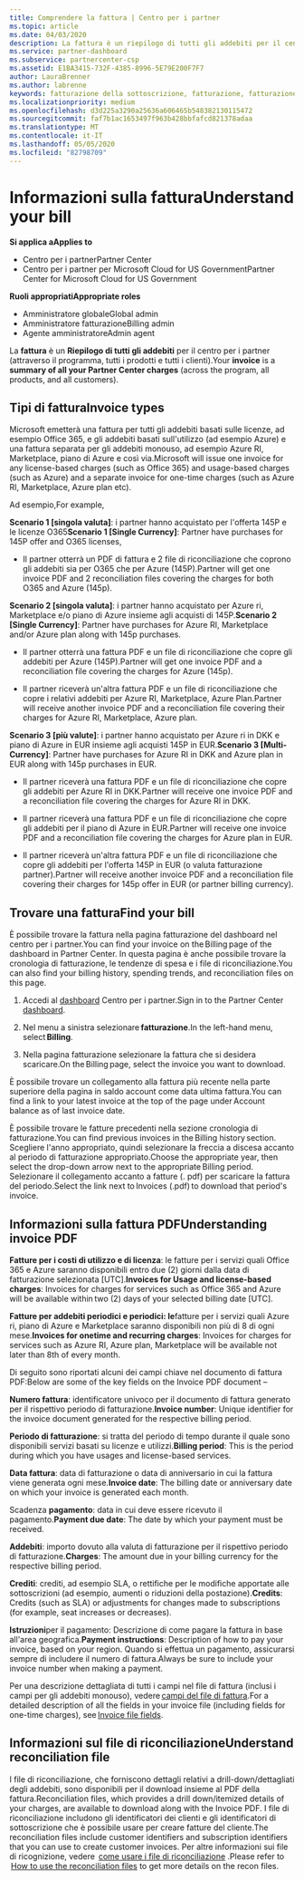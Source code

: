 ```yaml
---
title: Comprendere la fattura | Centro per i partner
ms.topic: article
ms.date: 04/03/2020
description: La fattura è un riepilogo di tutti gli addebiti per il centro per i partner (per il programma, i prodotti e i clienti) per il periodo mensile corrente.
ms.service: partner-dashboard
ms.subservice: partnercenter-csp
ms.assetid: E1BA3415-732F-4385-8996-5E79E200F7F7
author: LauraBrenner
ms.author: labrenne
keywords: fatturazione della sottoscrizione, fatturazione, fatturazione nel centro per i partner, fatturazione del centro per i partner, lettura fattura, fattura, fattura del centro partner, fattura CSP, dove è la fattura?
ms.localizationpriority: medium
ms.openlocfilehash: d3d225a3290a25636a606465b548382130115472
ms.sourcegitcommit: faf7b1ac1653497f963b428bbfafcd821378adaa
ms.translationtype: MT
ms.contentlocale: it-IT
ms.lasthandoff: 05/05/2020
ms.locfileid: "82798709"
---
```

# <a name="understand-your-bill"></a><span data-ttu-id="62151-104">Informazioni sulla fattura</span><span class="sxs-lookup"><span data-stu-id="62151-104">Understand your bill</span></span>

<span data-ttu-id="62151-105">**Si applica a**</span><span class="sxs-lookup"><span data-stu-id="62151-105">**Applies to**</span></span>

- <span data-ttu-id="62151-106">Centro per i partner</span><span class="sxs-lookup"><span data-stu-id="62151-106">Partner Center</span></span>
- <span data-ttu-id="62151-107">Centro per i partner per Microsoft Cloud for US Government</span><span class="sxs-lookup"><span data-stu-id="62151-107">Partner Center for Microsoft Cloud for US Government</span></span>

<span data-ttu-id="62151-108">**Ruoli appropriati**</span><span class="sxs-lookup"><span data-stu-id="62151-108">**Appropriate roles**</span></span>

- <span data-ttu-id="62151-109">Amministratore globale</span><span class="sxs-lookup"><span data-stu-id="62151-109">Global admin</span></span>
- <span data-ttu-id="62151-110">Amministratore fatturazione</span><span class="sxs-lookup"><span data-stu-id="62151-110">Billing admin</span></span>
- <span data-ttu-id="62151-111">Agente amministratore</span><span class="sxs-lookup"><span data-stu-id="62151-111">Admin agent</span></span>


<span data-ttu-id="62151-112">La **fattura** è un **Riepilogo di tutti gli addebiti** per il centro per i partner (attraverso il programma, tutti i prodotti e tutti i clienti).</span><span class="sxs-lookup"><span data-stu-id="62151-112">Your **invoice** is a **summary of all your Partner Center charges** (across the program, all products, and all customers).</span></span> 

## <a name="invoice-types"></a><span data-ttu-id="62151-113">Tipi di fattura</span><span class="sxs-lookup"><span data-stu-id="62151-113">Invoice types</span></span>

<span data-ttu-id="62151-114">Microsoft emetterà una fattura per tutti gli addebiti basati sulle licenze, ad esempio Office 365, e gli addebiti basati sull'utilizzo (ad esempio Azure) e una fattura separata per gli addebiti monouso, ad esempio Azure RI, Marketplace, piano di Azure e così via.</span><span class="sxs-lookup"><span data-stu-id="62151-114">Microsoft will issue one invoice for any license-based charges (such as Office 365) and usage-based charges (such as Azure) and a separate invoice for one-time charges (such as Azure RI, Marketplace, Azure plan etc).</span></span> 

<span data-ttu-id="62151-115">Ad esempio,</span><span class="sxs-lookup"><span data-stu-id="62151-115">For example,</span></span>  

<span data-ttu-id="62151-116">**Scenario 1 [singola valuta]**: i partner hanno acquistato per l'offerta 145P e le licenze O365</span><span class="sxs-lookup"><span data-stu-id="62151-116">**Scenario 1 [Single Currency]**: Partner have purchases for 145P offer and O365 licenses,</span></span>  

- <span data-ttu-id="62151-117">Il partner otterrà un PDF di fattura e 2 file di riconciliazione che coprono gli addebiti sia per O365 che per Azure (145P).</span><span class="sxs-lookup"><span data-stu-id="62151-117">Partner will get one invoice PDF and 2 reconciliation files covering the charges for both O365 and Azure (145p).</span></span>  

<span data-ttu-id="62151-118">**Scenario 2 [singola valuta]**: i partner hanno acquistato per Azure ri, Marketplace e/o piano di Azure insieme agli acquisti di 145P.</span><span class="sxs-lookup"><span data-stu-id="62151-118">**Scenario 2 [Single Currency]**: Partner have purchases for Azure RI, Marketplace and/or Azure plan along with 145p purchases.</span></span> 

- <span data-ttu-id="62151-119">Il partner otterrà una fattura PDF e un file di riconciliazione che copre gli addebiti per Azure (145P).</span><span class="sxs-lookup"><span data-stu-id="62151-119">Partner will get one invoice PDF and a reconciliation file covering the charges for Azure (145p).</span></span> 

- <span data-ttu-id="62151-120">Il partner riceverà un'altra fattura PDF e un file di riconciliazione che copre i relativi addebiti per Azure RI, Marketplace, Azure Plan.</span><span class="sxs-lookup"><span data-stu-id="62151-120">Partner will receive another invoice PDF and a reconciliation file covering their charges for Azure RI, Marketplace, Azure plan.</span></span> 

<span data-ttu-id="62151-121">**Scenario 3 [più valute]**: i partner hanno acquistato per Azure ri in DKK e piano di Azure in EUR insieme agli acquisti 145P in EUR.</span><span class="sxs-lookup"><span data-stu-id="62151-121">**Scenario 3 [Multi-Currency]**: Partner have purchases for Azure RI in DKK and Azure plan in EUR along with 145p purchases in EUR.</span></span> 

- <span data-ttu-id="62151-122">Il partner riceverà una fattura PDF e un file di riconciliazione che copre gli addebiti per Azure RI in DKK.</span><span class="sxs-lookup"><span data-stu-id="62151-122">Partner will receive one invoice PDF and a reconciliation file covering the charges for Azure RI in DKK.</span></span> 

- <span data-ttu-id="62151-123">Il partner riceverà una fattura PDF e un file di riconciliazione che copre gli addebiti per il piano di Azure in EUR.</span><span class="sxs-lookup"><span data-stu-id="62151-123">Partner will receive one invoice PDF and a reconciliation file covering the charges for Azure plan in EUR.</span></span> 

- <span data-ttu-id="62151-124">Il partner riceverà un'altra fattura PDF e un file di riconciliazione che copre gli addebiti per l'offerta 145P in EUR (o valuta fatturazione partner).</span><span class="sxs-lookup"><span data-stu-id="62151-124">Partner will receive another invoice PDF and a reconciliation file covering their charges for 145p offer in EUR (or partner billing currency).</span></span> 

## <a name="find-your-bill"></a><span data-ttu-id="62151-125">Trovare una fattura</span><span class="sxs-lookup"><span data-stu-id="62151-125">Find your bill</span></span> 

<span data-ttu-id="62151-126">È possibile trovare la fattura nella pagina fatturazione del dashboard nel centro per i partner.</span><span class="sxs-lookup"><span data-stu-id="62151-126">You can find your invoice on the Billing page of the dashboard in Partner Center.</span></span> <span data-ttu-id="62151-127">In questa pagina è anche possibile trovare la cronologia di fatturazione, le tendenze di spesa e i file di riconciliazione.</span><span class="sxs-lookup"><span data-stu-id="62151-127">You can also find your billing history, spending trends, and reconciliation files on this page.</span></span> 

1. <span data-ttu-id="62151-128">Accedi al [dashboard](https://partner.microsoft.com/dashboard/home) Centro per i partner.</span><span class="sxs-lookup"><span data-stu-id="62151-128">Sign in to the Partner Center [dashboard](https://partner.microsoft.com/dashboard/home).</span></span> 

2. <span data-ttu-id="62151-129">Nel menu a sinistra selezionare **fatturazione**.</span><span class="sxs-lookup"><span data-stu-id="62151-129">In the left-hand menu, select **Billing**.</span></span> 

3. <span data-ttu-id="62151-130">Nella pagina fatturazione selezionare la fattura che si desidera scaricare.</span><span class="sxs-lookup"><span data-stu-id="62151-130">On the Billing page, select the invoice you want to download.</span></span> 

<span data-ttu-id="62151-131">È possibile trovare un collegamento alla fattura più recente nella parte superiore della pagina in saldo account come data ultima fattura.</span><span class="sxs-lookup"><span data-stu-id="62151-131">You can find a link to your latest invoice at the top of the page under Account balance as of last invoice date.</span></span> 

<span data-ttu-id="62151-132">È possibile trovare le fatture precedenti nella sezione cronologia di fatturazione.</span><span class="sxs-lookup"><span data-stu-id="62151-132">You can find previous invoices in the Billing history section.</span></span> <span data-ttu-id="62151-133">Scegliere l'anno appropriato, quindi selezionare la freccia a discesa accanto al periodo di fatturazione appropriato.</span><span class="sxs-lookup"><span data-stu-id="62151-133">Choose the appropriate year, then select the drop-down arrow next to the appropriate Billing period.</span></span> <span data-ttu-id="62151-134">Selezionare il collegamento accanto a fatture (. pdf) per scaricare la fattura del periodo.</span><span class="sxs-lookup"><span data-stu-id="62151-134">Select the link next to Invoices (.pdf) to download that period's invoice.</span></span> 

## <a name="understanding-invoice-pdf"></a><span data-ttu-id="62151-135">Informazioni sulla fattura PDF</span><span class="sxs-lookup"><span data-stu-id="62151-135">Understanding invoice PDF</span></span> 

<span data-ttu-id="62151-136">**Fatture per i costi di utilizzo e di licenza**: le fatture per i servizi quali Office 365 e Azure saranno disponibili entro due (2) giorni dalla data di fatturazione selezionata [UTC].</span><span class="sxs-lookup"><span data-stu-id="62151-136">**Invoices for Usage and license-based charges**: Invoices for charges for services such as Office 365 and Azure will be available within two (2) days of your selected billing date [UTC].</span></span>  

<span data-ttu-id="62151-137">**Fatture per addebiti periodici e periodici: le**fatture per i servizi quali Azure ri, piano di Azure e Marketplace saranno disponibili non più di 8 di ogni mese.</span><span class="sxs-lookup"><span data-stu-id="62151-137">**Invoices for onetime and recurring charges**: Invoices for charges for services such as Azure RI, Azure plan, Marketplace will be available not later than 8th of every month.</span></span>  

<span data-ttu-id="62151-138">Di seguito sono riportati alcuni dei campi chiave nel documento di fattura PDF:</span><span class="sxs-lookup"><span data-stu-id="62151-138">Below are some of the key fields on the Invoice PDF document –</span></span> 

<span data-ttu-id="62151-139">**Numero fattura**: identificatore univoco per il documento di fattura generato per il rispettivo periodo di fatturazione.</span><span class="sxs-lookup"><span data-stu-id="62151-139">**Invoice number**: Unique identifier for the invoice document generated for the respective billing period.</span></span> 

<span data-ttu-id="62151-140">**Periodo di fatturazione**: si tratta del periodo di tempo durante il quale sono disponibili servizi basati su licenze e utilizzi.</span><span class="sxs-lookup"><span data-stu-id="62151-140">**Billing period**: This is the period during which you have usages and license-based services.</span></span> 

<span data-ttu-id="62151-141">**Data fattura**: data di fatturazione o data di anniversario in cui la fattura viene generata ogni mese.</span><span class="sxs-lookup"><span data-stu-id="62151-141">**Invoice date**: The billing date or anniversary date on which your invoice is generated each month.</span></span> 

<span data-ttu-id="62151-142">Scadenza **pagamento**: data in cui deve essere ricevuto il pagamento.</span><span class="sxs-lookup"><span data-stu-id="62151-142">**Payment due date**: The date by which your payment must be received.</span></span> 

<span data-ttu-id="62151-143">**Addebiti**: importo dovuto alla valuta di fatturazione per il rispettivo periodo di fatturazione.</span><span class="sxs-lookup"><span data-stu-id="62151-143">**Charges**: The amount due in your billing currency for the respective billing period.</span></span> 

<span data-ttu-id="62151-144">**Crediti**: crediti, ad esempio SLA, o rettifiche per le modifiche apportate alle sottoscrizioni (ad esempio, aumenti o riduzioni della postazione).</span><span class="sxs-lookup"><span data-stu-id="62151-144">**Credits**: Credits (such as SLA) or adjustments for changes made to subscriptions (for example, seat increases or decreases).</span></span> 

<span data-ttu-id="62151-145">**Istruzioni**per il pagamento: Descrizione di come pagare la fattura in base all'area geografica.</span><span class="sxs-lookup"><span data-stu-id="62151-145">**Payment instructions**: Description of how to pay your invoice, based on your region.</span></span> <span data-ttu-id="62151-146">Quando si effettua un pagamento, assicurarsi sempre di includere il numero di fattura.</span><span class="sxs-lookup"><span data-stu-id="62151-146">Always be sure to include your invoice number when making a payment.</span></span> 

<span data-ttu-id="62151-147">Per una descrizione dettagliata di tutti i campi nel file di fattura (inclusi i campi per gli addebiti monouso), vedere [campi del file di fattura](invoice-file.md).</span><span class="sxs-lookup"><span data-stu-id="62151-147">For a detailed description of all the fields in your invoice file (including fields for one-time charges), see [Invoice file fields](invoice-file.md).</span></span> 

## <a name="understand-reconciliation-file"></a><span data-ttu-id="62151-148">Informazioni sul file di riconciliazione</span><span class="sxs-lookup"><span data-stu-id="62151-148">Understand reconciliation file</span></span> 

 <span data-ttu-id="62151-149">I file di riconciliazione, che forniscono dettagli relativi a drill-down/dettagliati degli addebiti, sono disponibili per il download insieme al PDF della fattura.</span><span class="sxs-lookup"><span data-stu-id="62151-149">Reconciliation files, which provides a drill down/itemized details of your charges, are available to download along with the Invoice PDF.</span></span> <span data-ttu-id="62151-150">I file di riconciliazione includono gli identificatori dei clienti e gli identificatori di sottoscrizione che è possibile usare per creare fatture del cliente.</span><span class="sxs-lookup"><span data-stu-id="62151-150">The reconciliation files include customer identifiers and subscription identifiers that you can use to create customer invoices.</span></span> <span data-ttu-id="62151-151">Per altre informazioni sui file di ricognizione, vedere  [come usare i file di riconciliazione](use-the-reconciliation-files.md) .</span><span class="sxs-lookup"><span data-stu-id="62151-151">Please refer to  [How to use the reconciliation files](use-the-reconciliation-files.md) to get more details on the recon files.</span></span> 




























